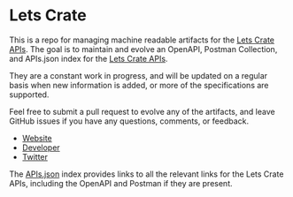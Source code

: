 # Lets CrateThis is a repo for managing machine readable artifacts for the [Lets Crate APIs](http://letscrate.com/api). The goal is to maintain and evolve an OpenAPI, Postman Collection, and APIs.json index for the [Lets Crate APIs](http://letscrate.com/api).They are a constant work in progress, and will be updated on a regular basis when new information is added, or more of the specifications are supported.Feel free to submit a pull request to evolve any of the artifacts, and leave GitHub issues if you have any questions, comments, or feedback.- [Website](http://letscrate.com/api)- [Developer](http://letscrate.com/api)- [Twitter](https://twitter.com/#!/letscrate)The [APIs.json](https://github.com/api-evangelist/lets-crate/blob/master/apis.json) index provides links to all the relevant links for the Lets Crate APIs, including the OpenAPI and Postman if they are present.